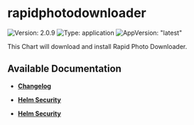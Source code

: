 # rapidphotodownloader

![Version: 2.0.9](https://img.shields.io/badge/Version-2.0.9-informational?style=flat-square) ![Type: application](https://img.shields.io/badge/Type-application-informational?style=flat-square) ![AppVersion: "latest"](https://img.shields.io/badge/AppVersion-"latest"-informational?style=flat-square)

This Chart will download and install Rapid Photo Downloader.

## Available Documentation

- [**Changelog**](CHANGELOG)

- [**Helm Security**](container-security)

- [**Helm Security**](helm-security)

